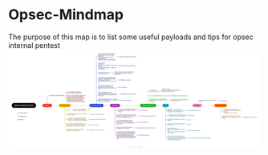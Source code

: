 # Opsec-Mindmap
The purpose of this map is to list some useful payloads and tips for opsec internal pentest
![](Opsec-Internal-Process.png)
